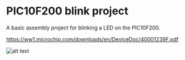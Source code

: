 # PIC10F200 blink project

A basic assembly project for blinking a LED on the PIC10F200.

https://ww1.microchip.com/downloads/en/DeviceDoc/40001239F.pdf

![alt text](./img/board.png)